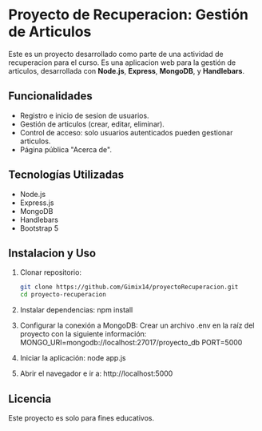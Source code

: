 # Proyecto de Recuperacion: Gestión de Articulos

Este es un proyecto desarrollado como parte de una actividad de recuperacion para el curso. Es una aplicacion web para la gestión de articulos, desarrollada con **Node.js**, **Express**, **MongoDB**, y **Handlebars**.

## Funcionalidades
- Registro e inicio de sesion de usuarios.
- Gestión de articulos (crear, editar, eliminar).
- Control de acceso: solo usuarios autenticados pueden gestionar articulos.
- Página pública "Acerca de".

## Tecnologías Utilizadas
- Node.js
- Express.js
- MongoDB
- Handlebars
- Bootstrap 5

## Instalacion y Uso
1. Clonar repositorio:
   ```bash
   git clone https://github.com/Gimix14/proyectoRecuperacion.git
   cd proyecto-recuperacion

2. Instalar dependencias:
   npm install

3. Configurar la conexión a MongoDB:
   Crear un archivo .env en la raíz del proyecto con la siguiente información:
   MONGO_URI=mongodb://localhost:27017/proyecto_db
   PORT=5000
   
4. Iniciar la aplicación:
   node app.js

5. Abrir el navegador e ir a:
   http://localhost:5000

## Licencia
Este proyecto es solo para fines educativos.

